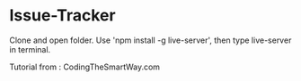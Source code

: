 # Issue-Tracker

Clone and open folder.
Use 'npm install -g live-server', then type live-server in terminal.

Tutorial from : CodingTheSmartWay.com

